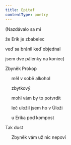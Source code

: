 ```yaml
---
title: Epitaf
contentType: poetry
---
```


<section>

(Nazdávalo sa mi

že Erik je zbabelec

veď sa bránil keď objednal

jsem dve pálenky na koniec)

Zbyněk Prokop

     měl v sobě alkohol

     zbytkový

     mohl vám by to potvrdit

     leč uložil jsem ho v Úloži

     u Erika pod kompost

Tak dost

     Zbyněk vám už nic nepoví

</section>
